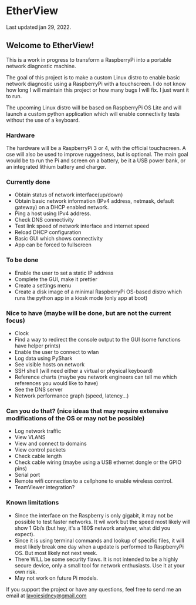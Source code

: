 # EtherView
Last updated jan 29, 2022.

## Welcome to EtherView!

This is a work in progress to transform a RaspberryPi into a portable network diagnostic machine.

The goal of this project is to make a custom Linux distro to enable basic network diagnostic using a RaspberryPi with a touchscreen.
I do not know how long I will maintain this project or how many bugs I will fix. I just want it to run.

The upcoming Linux distro will be based on RaspberryPi OS Lite and will launch a custom python application 
which will enable connectivity tests without the use of a keyboard.

### Hardware
The hardware will be a RaspberryPi 3 or 4, with the official touchscreen. A cse will also be used to improve ruggedness, but is optional.
The main goal would be to run the Pi and screen on a battery, be it a USB power bank, or an integrated lithium battery and charger.

### Currently done
- Obtain status of network interface(up/down)
- Obtain basic network information (IPv4 address, netmask, default gateway) on a DHCP enabled network.
- Ping a host using IPv4 address.
- Check DNS connectivity
- Test link speed of network interface and internet speed
- Reload DHCP configuration
- Basic GUI which shows connectivity
- App can be forced to fullscreen

### To be done
- Enable the user to set a static IP address
- Complete the GUI, make it prettier
- Create a settings menu
- Create a disk image of a minimal RaspberryPi OS-based distro which runs the python app in a kiosk mode (only app at boot)

### Nice to have (maybe will be done, but are not the current focus)
- Clock
- Find a way to redirect the console output to the GUI (some functions have helper prints)
- Enable the user to connect to wlan
- Log data using PyShark
- See visible hosts on network
- SSH shell (will need either a virtual or physical keyboard)
- Reference charts (maybe you network engineers can tell me which references you would like to have)
- See the DNS server
- Network performance graph (speed, latency...)

### Can you do that? (nice ideas that may require extensive modifications of the OS or may not be possible)
- Log network traffic
- View VLANS
- View and connect to domains
- View control packets
- Check cable length
- Check cable wiring (maybe using a USB ethernet dongle or the GPIO pins)
- Serial port
- Remote wifi connection to a cellphone to enable wireless control.
- TeamViewer integration?

### Known limitations
- Since the interface on the Raspberry is only gigabit, it may not be possible to test faster networks. 
  It wil work but the speed most likely will show 1 Gb/s (but hey, it's a 180$ network analyser, what did you expect).
- Since it is using terminal commands and lookup of specific files, it will most likely break one day when a update is performed to RaspberryPi OS. 
  But most likely not next week.
- There WILL be some security flaws. It is not intended to be a highly secure device, only a small tool for network enthusiasts. Use it at your own risk.
- May not work on future Pi models.
  
  
If you support the project or have any questions, feel free to send me an email at lavoiesidney@gmail.com
